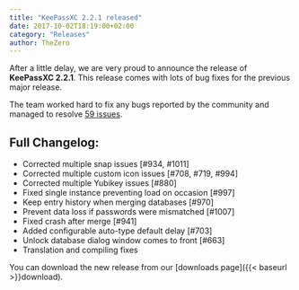 ```yaml
---
title: "KeePassXC 2.2.1 released"
date: 2017-10-02T18:19:00+02:00
category: "Releases"
author: TheZero
---
```


After a little delay, we are very proud to announce the release of **KeePassXC 2.2.1**.
This release comes with lots of bug fixes for the previous major release.

The team worked hard to fix any bugs reported by the community and managed to resolve
[59 issues](https://github.com/keepassxreboot/keepassxc/milestone/9?closed=1).


## Full Changelog:
- Corrected multiple snap issues [#934, #1011]
- Corrected multiple custom icon issues [#708, #719, #994]
- Corrected multiple Yubikey issues [#880]
- Fixed single instance preventing load on occasion [#997]
- Keep entry history when merging databases [#970]
- Prevent data loss if passwords were mismatched [#1007]
- Fixed crash after merge [#941]
- Added configurable auto-type default delay [#703]
- Unlock database dialog window comes to front [#663]
- Translation and compiling fixes

You can download the new release from our [downloads page]({{< baseurl >}}download).
